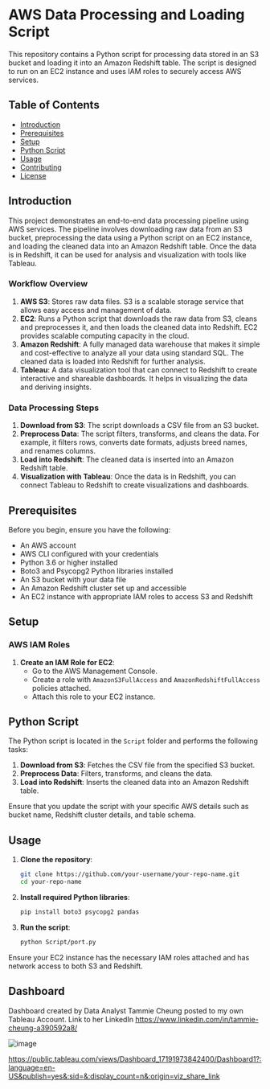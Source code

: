 # AWS Data Processing and Loading Script

This repository contains a Python script for processing data stored in an S3 bucket and loading it into an Amazon Redshift table. The script is designed to run on an EC2 instance and uses IAM roles to securely access AWS services.

## Table of Contents

- [Introduction](#introduction)
- [Prerequisites](#prerequisites)
- [Setup](#setup)
- [Python Script](#python-script)
- [Usage](#usage)
- [Contributing](#contributing)
- [License](#license)

## Introduction

This project demonstrates an end-to-end data processing pipeline using AWS services. The pipeline involves downloading raw data from an S3 bucket, preprocessing the data using a Python script on an EC2 instance, and loading the cleaned data into an Amazon Redshift table. Once the data is in Redshift, it can be used for analysis and visualization with tools like Tableau.

### Workflow Overview

1. **AWS S3**: Stores raw data files. S3 is a scalable storage service that allows easy access and management of data.
2. **EC2**: Runs a Python script that downloads the raw data from S3, cleans and preprocesses it, and then loads the cleaned data into Redshift. EC2 provides scalable computing capacity in the cloud.
3. **Amazon Redshift**: A fully managed data warehouse that makes it simple and cost-effective to analyze all your data using standard SQL. The cleaned data is loaded into Redshift for further analysis.
4. **Tableau**: A data visualization tool that can connect to Redshift to create interactive and shareable dashboards. It helps in visualizing the data and deriving insights.

### Data Processing Steps

1. **Download from S3**: The script downloads a CSV file from an S3 bucket.
2. **Preprocess Data**: The script filters, transforms, and cleans the data. For example, it filters rows, converts date formats, adjusts breed names, and renames columns.
3. **Load into Redshift**: The cleaned data is inserted into an Amazon Redshift table.
4. **Visualization with Tableau**: Once the data is in Redshift, you can connect Tableau to Redshift to create visualizations and dashboards.

## Prerequisites

Before you begin, ensure you have the following:

- An AWS account
- AWS CLI configured with your credentials
- Python 3.6 or higher installed
- Boto3 and Psycopg2 Python libraries installed
- An S3 bucket with your data file
- An Amazon Redshift cluster set up and accessible
- An EC2 instance with appropriate IAM roles to access S3 and Redshift

## Setup

### AWS IAM Roles

1. **Create an IAM Role for EC2**:
    - Go to the AWS Management Console.
    - Create a role with `AmazonS3FullAccess` and `AmazonRedshiftFullAccess` policies attached.
    - Attach this role to your EC2 instance.

## Python Script

The Python script is located in the `Script` folder and performs the following tasks:

1. **Download from S3**: Fetches the CSV file from the specified S3 bucket.
2. **Preprocess Data**: Filters, transforms, and cleans the data.
3. **Load into Redshift**: Inserts the cleaned data into an Amazon Redshift table.

Ensure that you update the script with your specific AWS details such as bucket name, Redshift cluster details, and table schema.

## Usage

1. **Clone the repository**:
    ```bash
    git clone https://github.com/your-username/your-repo-name.git
    cd your-repo-name
    ```

2. **Install required Python libraries**:
    ```bash
    pip install boto3 psycopg2 pandas
    ```

3. **Run the script**:
    ```bash
    python Script/port.py
    ```
Ensure your EC2 instance has the necessary IAM roles attached and has network access to both S3 and Redshift.

## Dashboard

Dashboard created by Data Analyst Tammie Cheung posted to my own Tableau Account. Link to her LinkedIn 
https://www.linkedin.com/in/tammie-cheung-a390592a8/

![image](https://github.com/micow980/Dog-Adoption-Project/assets/110073973/0a430ba5-3b6d-426e-9e97-381c6b2591a2)

https://public.tableau.com/views/Dashboard_17191973842400/Dashboard1?:language=en-US&publish=yes&:sid=&:display_count=n&:origin=viz_share_link


